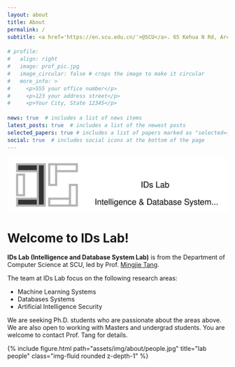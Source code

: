 ```yaml
---
layout: about
title: About
permalink: /
subtitle: <a href='https://en.scu.edu.cn/'>@SCU</a>. 65 Kehua N Rd, Arcadia Plaza A2201, Chengdu Sichuan 610022

# profile:
#   align: right
#   image: prof_pic.jpg
#   image_circular: false # crops the image to make it circular
#   more_info: >
#     <p>555 your office number</p>
#     <p>123 your address street</p>
#     <p>Your City, State 12345</p>

news: true  # includes a list of news items
latest_posts: true  # includes a list of the newest posts
selected_papers: true # includes a list of papers marked as "selected={true}"
social: true  # includes social icons at the bottom of the page
---
```


<div class="row">
    <div class="col-sm mt-3 mt-md-0">
        <img src="assets/img/ids_lab_logo_name.svg" title="lab logo" class="img-fluid">
    </div>
</div>

# <b>Welcome to IDs Lab!</b>

<b>IDs Lab (Intelligence and Database System Lab)</b> is from the Department of Computer Science at SCU, led by Prof. [Mingjie Tang](https://merlintang.github.io/index.html).

The team at IDs Lab focus on the following research areas:

- Machine Learning Systems
- Databases Systems
- Artificial Intelligence Security

We are seeking Ph.D. students who are passionate about the areas above. We are also open to working with Masters and undergrad students. You are welcome to contact Prof. Tang for details.

<div class="row">
    <div class="col-sm mt-3 mt-md-0">
        {% include figure.html path="assets/img/about/people.jpg" title="lab people" class="img-fluid rounded z-depth-1" %}
    </div>
</div>